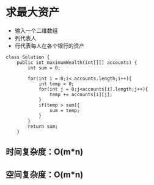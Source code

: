 
# 求最大资产

* 输入一个二维数组
* 列代表人
* 行代表每人在各个银行的资产

```
class Solution {
    public int maximumWealth(int[][] accounts) {
        int sum = 0;
        
        for(int i = 0;i< accounts.length;i++){
            int temp = 0;
            for(int j = 0;j<accounts[i].length;j++){
                temp += accounts[i][j];
            }
            if(temp > sum){
                sum = temp;
            }
        }
        return sum;
    }
```

## 时间复杂度：O(m*n)
## 空间复杂度：O(m*n)
